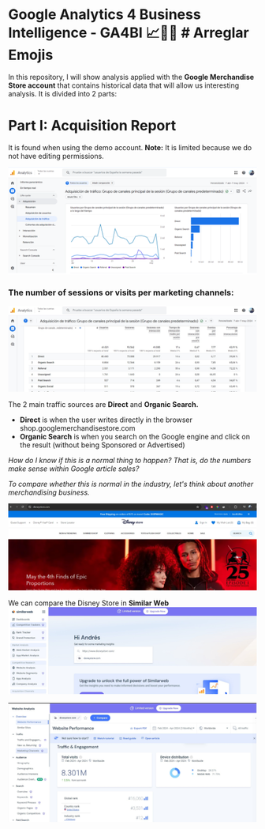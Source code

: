 # **Google Analytics 4 Business Intelligence - GA4BI 📈📲🎵** # Arreglar Emojis

In this repository, I will show analysis applied with the **Google Merchandise Store account** that contains historical data that will allow us interesting analysis. It is divided into 2 parts:

# Part I: Acquisition Report
 It is found when using the demo account. **Note:** It is limited because we do not have editing permissions.

![Acquisition1](https://github.com/AndrewBavuels/GA4-Challenge/blob/main/Acquisition/1.png)

### The number of sessions or visits per marketing channels:

![Acquisition2](https://github.com/AndrewBavuels/GA4-Challenge/blob/main/Acquisition/2.png)


The 2 main traffic sources are **Direct** and **Organic Search.**

- **Direct** is when the user writes directly in the browser shop.googlemerchandisestore.com
- **Organic Search** is when you search on the Google engine and click on the result (without being Sponsored or Advertised)

_How do I know if this is a normal thing to happen?
That is, do the numbers make sense within Google article sales?_

_To compare whether this is normal in the industry, let's think about another merchandising business._

![Acquisition3](https://github.com/AndrewBavuels/GA4-Challenge/blob/main/Acquisition/3.png)

We can compare the Disney Store in **Similar Web**
![Acquisition4](https://github.com/AndrewBavuels/GA4-Challenge/blob/main/Acquisition/4.jpg)

![Acquisition5](https://github.com/AndrewBavuels/GA4-Challenge/blob/main/Acquisition/5.jpg)
